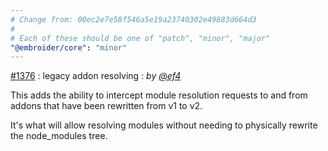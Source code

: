 ```yaml
---
# Change from: 00ec2e7e58f546a5e19a23740302e49883d664d3
#
# Each of these should be one of "patch", "minor", "major"
"@embroider/core": "minor"
---
```


[#1376](https://github.com/embroider-build/embroider/pull/1376) : legacy addon resolving : _by [@ef4](https://github.com/ef4)_

This adds the ability to intercept module resolution requests to and from addons that have been rewritten from v1 to v2.

It's what will allow resolving modules without needing to physically rewrite the node_modules tree.
